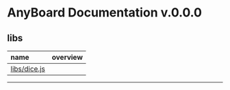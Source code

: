 AnyBoard Documentation v.0.0.0
===
libs
---
name | overview
:-- | :--
[libs/dice.js](libs/dice.md) | 
- - -

